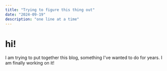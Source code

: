 ```yaml
---
title: "Trying to figure this thing out"
date: "2024-09-19"
description: "one line at a time"
---
```


# hi!

I am trying to put together this blog, something I've wanted to do for years. I am finally working on it!
